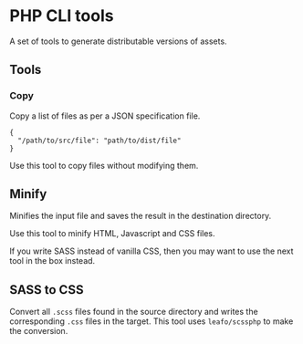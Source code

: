 # PHP CLI tools

A set of tools to generate distributable versions of assets. 

## Tools

### Copy
Copy a list of files as per a JSON specification file. 

    {
      "/path/to/src/file": "path/to/dist/file"
    }

Use this tool to copy files without modifying them.

## Minify
Minifies the input file and saves the result in the destination directory.

Use this tool to minify HTML, Javascript and CSS files.

If you write SASS instead of vanilla CSS, then you may want to use the next tool in the box instead.

## SASS to CSS
Convert all `.scss` files found in the source directory and writes the corresponding `.css` files in the target.
This tool uses `leafo/scssphp` to make the conversion.

